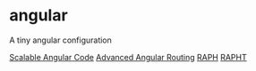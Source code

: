 angular
=======

A tiny angular configuration

[Scalable Angular Code](https://medium.com/opinionated-angularjs/9f01b594bf06)
[Advanced Angular Routing](https://medium.com/opinionated-angularjs/a2fcbf874a1c)
[RAPH](https://gist.github.com/yoshuawuyts/7981570)
[RAPHT](https://github.com/DanielWaterworth/Raphters/blob/master/RAPHT)